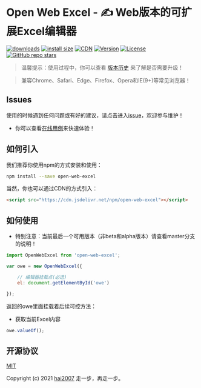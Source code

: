 # Open Web Excel - ✍️ Web版本的可扩展Excel编辑器

<p>
  <a href="https://hai2007.gitee.io/npm-downloads?interval=7&packages=open-web-excel"><img src="https://img.shields.io/npm/dm/open-web-excel.svg" alt="downloads"></a>
  <a href="https://packagephobia.now.sh/result?p=open-web-excel"><img src="https://packagephobia.now.sh/badge?p=open-web-excel" alt="install size"></a>
  <a href="https://www.jsdelivr.com/package/npm/open-web-excel"><img src="https://data.jsdelivr.com/v1/package/npm/open-web-excel/badge" alt="CDN"></a>
  <a href="https://www.npmjs.com/package/open-web-excel"><img src="https://img.shields.io/npm/v/open-web-excel.svg" alt="Version"></a>
  <a href="https://github.com/hai2007/Open-Web-Excel/blob/master/LICENSE"><img src="https://img.shields.io/npm/l/open-web-excel.svg" alt="License"></a>
  <a href="https://github.com/hai2007/Open-Web-Excel" target='_blank'>
        <img alt="GitHub repo stars" src="https://img.shields.io/github/stars/hai2007/Open-Web-Excel?style=social">
    </a>
</p>

> 温馨提示：使用过程中，你可以查看 [版本历史](./CHANGELOG) 来了解是否需要升级！

> 兼容Chrome、Safari、Edge、Firefox、Opera和IE(9+)等常见浏览器！

## Issues
使用的时候遇到任何问题或有好的建议，请点击进入[issue](https://github.com/hai2007/Open-Web-Excel/issues)，欢迎参与维护！

- 你可以查看[在线用例](https://hai2007.gitee.io/open-web-excel/test/index.html)来快速体验！

## 如何引入

我们推荐你使用npm的方式安装和使用：

```bash
npm install --save open-web-excel
```

当然，你也可以通过CDN的方式引入：

```html
<script src="https://cdn.jsdelivr.net/npm/open-web-excel"></script>
```

## 如何使用

- 特别注意：当前最后一个可用版本（非beta和alpha版本）请查看master分支的说明！

```js
import OpenWebExcel from 'open-web-excel';

var owe = new OpenWebExcel({

    // 编辑器挂载点(必选)
    el: document.getElementById('owe')

});
```

返回的owe里面挂载着后续可控方法：

- 获取当前Excel内容

```js
owe.valueOf();
```

开源协议
---------------------------------------
[MIT](https://github.com/hai2007/Open-Web-Excel/blob/master/LICENSE)

Copyright (c) 2021 [hai2007](https://hai2007.gitee.io/sweethome/) 走一步，再走一步。
